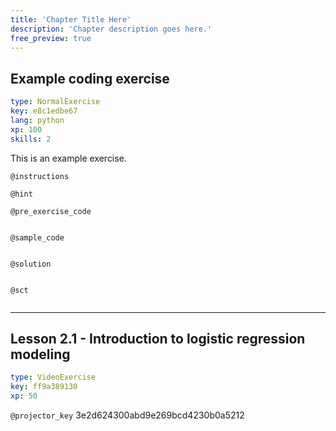 ```yaml
---
title: 'Chapter Title Here'
description: 'Chapter description goes here.'
free_preview: true
---
```


## Example coding exercise

```yaml
type: NormalExercise
key: e8c1edbe67
lang: python
xp: 100
skills: 2
```

This is an example exercise.

`@instructions`


`@hint`


`@pre_exercise_code`
```{python}

```

`@sample_code`
```{python}

```

`@solution`
```{python}

```

`@sct`
```{python}

```

---

## Lesson 2.1 - Introduction to logistic regression modeling

```yaml
type: VideoExercise
key: ff9a389130
xp: 50
```

`@projector_key`
3e2d624300abd9e269bcd4230b0a5212

